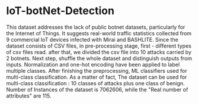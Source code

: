 # IoT-botNet-Detection

This dataset addresses the lack of public botnet datasets, particularly for the Internet of 
Things. It suggests real-world traffic statistics collected from 9 commercial IoT devices
 infected with Mirai and BASHLITE. Since the dataset consists of CSV files, in pre-processing
stage, first - different types of csv files read. after that, we divided the csv file into 10 attacks
carried by 2 botnets. Next step, shuffle the whole dataset and distinguish outputs from inputs.
Normalization and one-hot encoding have been applied to label multiple classes. After 
finishing the preprocessing, ML classifiers used for multi-class classification. As a matter
 of fact, The dataset can be used for multi-class classification : 10 classes of attacks
 plus one class of benign. Number of Instances of the dataset is 7062606, while the "Real
number of attributes" are 115.
